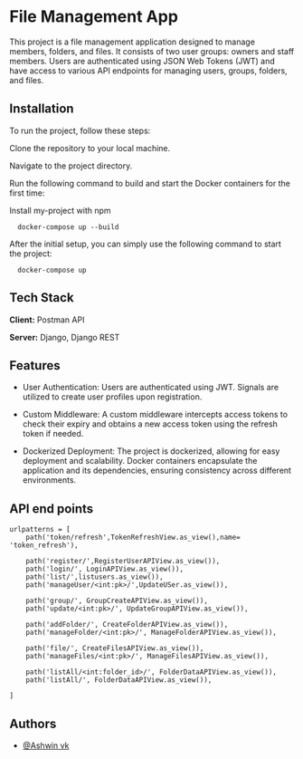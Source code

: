 
# File Management App

This project is a file management application designed to manage members, folders, and files. It consists of two user groups: owners and staff members. Users are authenticated using JSON Web Tokens (JWT) and have access to various API endpoints for managing users, groups, folders, and files.






## Installation
To run the project, follow these steps:

Clone the repository to your local machine.

Navigate to the project directory.

Run the following command to build and start the Docker containers for the first time:

Install my-project with npm

```
  docker-compose up --build
```
After the initial setup, you can simply use the following command to start the project:
```
  docker-compose up 
```

## Tech Stack

**Client:** Postman API

**Server:** Django, Django REST


## Features

- User Authentication: Users are authenticated using JWT. Signals are utilized to create user profiles upon registration.

- Custom Middleware: A custom middleware intercepts access tokens to check their expiry and obtains a new access token using the refresh token if needed.
- Dockerized Deployment: The project is dockerized, allowing for easy deployment and scalability. Docker containers encapsulate the application and its dependencies, ensuring consistency across different environments.


## API end points

```
urlpatterns = [
    path('token/refresh',TokenRefreshView.as_view(),name= 'token_refresh'),
    
    path('register/',RegisterUserAPIView.as_view()),
    path('login/', LoginAPIView.as_view()),
    path('list/',listusers.as_view()),
    path('manageUser/<int:pk>/',UpdateUSer.as_view()),
    
    path('group/', GroupCreateAPIView.as_view()),
    path('update/<int:pk>/', UpdateGroupAPIView.as_view()),
    
    path('addFolder/', CreateFolderAPIView.as_view()),
    path('manageFolder/<int:pk>/', ManageFolderAPIView.as_view()),
    
    path('file/', CreateFilesAPIView.as_view()),
    path('manageFiles/<int:pk>/', ManageFilesAPIView.as_view()),
    
    path('listAll/<int:folder_id>/', FolderDataAPIView.as_view()),
    path('listAll/', FolderDataAPIView.as_view()),
    
]

```


## Authors

- [@Ashwin vk](https://github.com/ashvn24)

